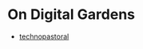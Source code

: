# On Digital Gardens

- [technopastoral]

[technopastoral]: https://hapgood.us/2015/10/17/the-garden-and-the-stream-a-technopastoral/
